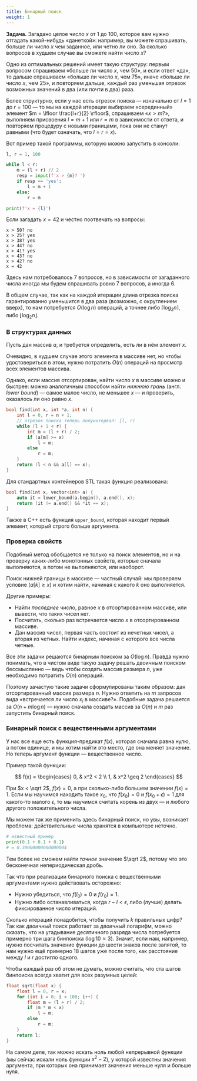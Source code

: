 ```yaml
---
title: Бинарный поиск
weight: 1
---
```


**Задача.** Загадано целое число $x$ от $1$ до $100$, которое вам нужно отгадать какой-нибудь «данеткой»: например, вы можете спрашивать, больше ли число $x$ чем заданное, или четно ли оно. За сколько вопросов в худшем случае вы сможете найти число $x$?

Одно из оптимальных решений имеет такую структуру: первым вопросом спрашиваем «больше ли число $x$, чем 50», и если ответ «да», то дальше спрашиваем «больше ли число $x$, чем 75», иначе «больше ли число $x$, чем 25», и повторяем дальше, каждый раз уменьшая отрезок возможных значений в два (или почти в два) раза.

Более структурно, если у нас есть отрезок поиска — изначально от $l=1$ до $r=100$ — то мы на каждой итерации выбираем «серединный» элемент $m = \lfloor \frac{l+r}{2} \rfloor$, спрашиваем «$x>m?$», выполняем присвоения $l = m + 1$ или $r = m$ в зависимости от ответа, и повторяем процедуру с новыми границами, пока они не станут равными (что будет означать, что $l = r = x$).

Вот пример такой программы, которую можно запустить в консоли:

```python
l, r = 1, 100

while l < r:
    m = (l + r) // 2
    resp = input(f'x > {m}? ')
    if resp == 'yes':
        l = m + 1
    else:
        r = m

print(f'x = {l}')
```

Если загадать $x=42$ и честно поотвечать на вопросы:

```
x > 50? no
x > 25? yes
x > 38? yes
x > 44? no
x > 41? yes
x > 43? no
x > 42? no
x = 42
```

Здесь нам потребовалось 7 вопросов, но в зависимости от загаданного числа иногда мы будем спрашивать ровно $7$ вопросов, а иногда $6$.

В общем случае, так как на каждой итерации длина отрезка поиска гарантированно уменьшится в два раза (возможно, с округлением вверх), то нам потребуется $O(\log n)$ операций, а точнее либо $\lceil \log_2 n \rceil$, либо $\lfloor \log_2 n \rfloor$.

### В структурах данных

Пусть дан массив $a$, и требуется определить, есть ли в нём элемент $x$.

Очевидно, в худшем случае этого элемента в массиве нет, но чтобы удостовериться в этом, нужно потратить $O(n)$ операций на просмотр всех элементов массива.

Однако, если массив отсортирован, найти число $x$ в массиве можно и быстрее: можно аналогичным способом найти *нижнюю грань* (англ. *lower bound*) — самое малое число, не меньшее $x$ — и проверить, оказалось ли оно равно $x$.

```cpp
bool find(int x, int *a, int n) {
    int l = 0, r = n + 1;
    // отрезок поиска теперь полуинтервал: [l, r)
    while (l + 1 < r) {
        int m = (l + r) / 2;
        if (a[m] >= x)
            l = m;
        else
            r = m;
    }
    return (l < n && a[l] == x);
}
```

Для стандартных контейнеров STL такая функция реализована:

```cpp
bool find(int x, vector<int> a) {
    auto it = lower_bound(a.begin(), a.end(), x);
    return (it != a.end() && *it == x);
}
```

Также в C++ есть функция `upper_bound`, которая находит первый элемент, который строго больше аргумента.

### Проверка свойств

Подобный метод обобщается не только на поиск элементов, но и на проверку каких-либо монотонных свойств, которые сначала выполняются, а потом не выполняются, или наоборот.

Поиск нижней границы в массиве — частный случай: мы проверяем условие $(a[k] \geq x)$ и хотим найти, начиная с какого $k$ оно выполняется.

Другие примеры:

- Найти *последнее* число, равное $x$ в отсортированном массиве, или вывести, что таких чисел нет.
- Посчитать, сколько раз встречается число $x$ в отсортированном массиве.
- Дан массив чисел, первая часть состоит из нечетных чисел, а вторая из четных. Найти индекс, начиная с которого все числа четные.

Все эти задачи решаются бинарным поиском за $O(\log{n})$. Правда нужно понимать, что в чистом виде такую задачу решать двоичным поиском бессмысленно — ведь чтобы создать массив размера $n$, уже необходимо потратить $O(n)$ операций.

Поэтому зачастую такие задачи сформулированы таким образом: дан отсортированный массив размера $n$. Нужно ответить на $m$ запросов вида «встречается ли число $x_i$ в массиве?». Подобные задача решается за $O(n + m\log{n})$ — нужно сначала создать массив за $O(n)$ и $m$ раз запустить бинарный поиск.

### Бинарный поиск с вещественными аргументами

У нас все еще есть функция-предикат $f(x)$, которая сначала равна нулю, а потом единице, и мы хотим найти это место, где она меняет значение. Но теперь аргумент функции — вещественное число.

Пример такой функции:

$$
f(x) = \begin{cases}
   0, & x^2 < 2
\\ 1, & x^2 \geq 2 
\end{cases}
$$

При $x < \sqrt 2$, $f(x) = 0$, а при сколько-либо большем значении $f(x) = 1$. Если мы научимся находить такое $x_0$, что $f(x_0) = 0$ и $f(x_0 + \epsilon) = 1$ для какого-то малого $\epsilon$, то мы научимся считать корень из двух — и любого другого положительного числа.

Мы можем так же применить здесь бинарный поиск, но увы, возникает проблема: действительные числа хранятся в компьютере неточно.

```python
# известный пример
print(0.1 + 0.1 + 0.1)
# = 0.30000000000000004
```

Тем более не сможем найти *точное* значение $\sqrt 2$, потому что это бесконечная непериодическая дробь.

Так что при реализации бинарного поиска с вещественными аргументами нужно действовать осторожно:

- Нужно убедиться, что $f(l_0) = 0$ и $f(r_0) = 1$.
- Нужно либо останавливаться, когда $r - l < \epsilon$, либо (лучше) делать фиксированное число итераций.

Сколько итераций понадобится, чтобы получить $k$ правильных цифр? Так как *двоичный* поиск работает за *двоичный* логарифм, можно сказать, что на угадывание десятичного разряда числа потребуется примерно три шага бинпоиска ($\log 10 \approx 3$). Значит, если нам, например, нужно посчитать значение функции до шести знаков после запятой, то нам нужно ещё примерно 18 шагов уже после того, как расстояние между $l$ и $r$ достигло одного.

Чтобы каждый раз об этом не думать, можно считать, что ста шагов бинпоиска всегда хватит для всех разумных целей:

```cpp
float sqrt(float x) {
    float l = 0, r = x;
    for (int i = 0; i < 100; i++) {
        float m = (l + r) / 2;
        if (m * m < x)
            l = m;
        else
            r = m;
    }
    return l;
}
```

На самом деле, так можно искать ноль любой непрерывной функции (мы сейчас искали ноль функции $x^2 - 2$), у которой известны значения аргумента, при которых она принимает значения меньше нуля и больше нуля.
